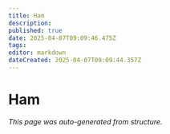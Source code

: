 ```yaml
---
title: Ham
description: 
published: true
date: 2025-04-07T09:09:46.475Z
tags: 
editor: markdown
dateCreated: 2025-04-07T09:09:44.357Z
---
```


# Ham

*This page was auto-generated from structure.*